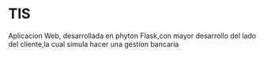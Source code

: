# TIS
Aplicacion Web, desarrollada en phyton Flask,con mayor desarrollo del lado del cliente,la cual simula hacer una gestion bancaria
